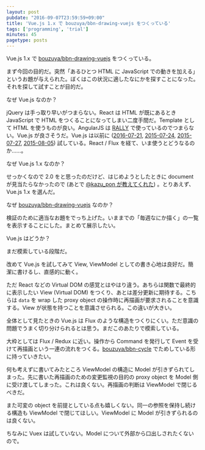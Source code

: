 ```yaml
---
layout: post
pubdate: "2016-09-07T23:59:59+09:00"
title: 'Vue.js 1.x で bouzuya/bbn-drawing-vuejs をつくっている'
tags: ['programming', 'trial']
minutes: 45
pagetype: posts
---
```

Vue.js 1.x で [bouzuya/bbn-drawing-vuejs][] をつくっている。

まず今回の目的だ。突然「あるひとつ HTML に JavaScript での動きを加える」というお題が与えられた。ぼくはこの状況に適したなにかを探すことになった。それを探して試すことが目的だ。

なぜ Vue.js なのか？

jQuery は手っ取り早いがつまらない。React は HTML が既にあるとき JavaScript で HTML をつくることになってしまい二度手間だ。Template として HTML を使うものが良い。AngularJS は [RALLY](https://rallyapp.jp) で使っているのでつまらない。Vue.js が良さそうだ。Vue.js は以前に ([2016-07-21][], [2015-07-24][], [2015-07-27][], [2015-08-05][]) 試している。React / Flux を経て、いま使うとどうなるのか……。

なぜ Vue.js 1.x なのか？

せっかくなので 2.0 をと思ったのだけど、はじめようとしたときに document が見当たらなかったので (あとで [@kazu_pon が教えてくれた](https://twitter.com/kazu_pon/status/772579229036785664)) 。とりあえず、Vue.js 1.x を選んだ。

なぜ [bouzuya/bbn-drawing-vuejs][] なのか？

検証のために適当なお題をでっち上げた。いままでの「毎週なにか描く」の一覧を表示することにした。まとめて展示したい。

Vue.js はどうか？

まだ模索している段階だ。

改めて Vue.js を試してみて View, ViewModel としての書き心地は良好だ。簡潔に書けるし、直感的に動く。

ただ React などの Virtual DOM の感覚とはやはり違う。あちらは関数で最終的に表示したい View (Virtual DOM) をつくり、あとは差分更新に期待する。こちらは `data` を wrap した proxy object の操作時に再描画が要求されることを意識する。View が状態を持つことを意識させられる。この違いが大きい。

全体として見たときの Vue.js は Flux のような構造をつくりにくい。ただ意識の問題でうまく切り分けられるとは思う。まだこのあたりで模索している。

大枠としては Flux / Redux に近い。操作から Command を発行して Event を受けて再描画という一連の流れをつくる。[bouzuya/bbn-cycle][] でためしている形に持っていきたい。

何も考えずに書いてみたところ ViewModel の構造に Model が引きずられてしまった。先に書いた再描画のための変更監視の目的の proxy object を Model 側に受け渡してしまった。これは良くない。再描画の判断は ViewModel で閉じるべきだ。

また可変の object を前提としている点も嬉しくない。同一の参照を保持し続ける構造も ViewModel で閉じてほしい。ViewModel に Model が引きずられるのは良くない。

ちなみに Vuex は試していない。Model について外部から口出しされたくないので。

[2015-07-24]: http://blog.bouzuya.net/2015/07/24/
[2015-07-27]: http://blog.bouzuya.net/2015/07/27/
[2015-08-05]: http://blog.bouzuya.net/2015/08/05/
[2016-07-21]: http://blog.bouzuya.net/2016/07/21/
[bouzuya/bbn-cycle]: https://github.com/bouzuya/bbn-cycle
[bouzuya/bbn-drawing-vuejs]: https://github.com/bouzuya/bbn-drawing-vuejs
